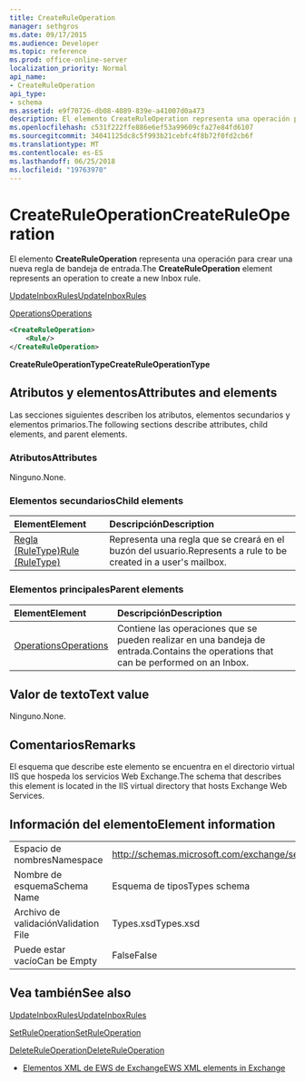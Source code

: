 ```yaml
---
title: CreateRuleOperation
manager: sethgros
ms.date: 09/17/2015
ms.audience: Developer
ms.topic: reference
ms.prod: office-online-server
localization_priority: Normal
api_name:
- CreateRuleOperation
api_type:
- schema
ms.assetid: e9f70726-db08-4089-839e-a41007d0a473
description: El elemento CreateRuleOperation representa una operación para crear una nueva regla de bandeja de entrada.
ms.openlocfilehash: c531f222ffe886e6ef53a99609cfa27e84fd6107
ms.sourcegitcommit: 34041125dc8c5f993b21cebfc4f8b72f0fd2cb6f
ms.translationtype: MT
ms.contentlocale: es-ES
ms.lasthandoff: 06/25/2018
ms.locfileid: "19763970"
---
```

# <a name="createruleoperation"></a><span data-ttu-id="d5d0c-103">CreateRuleOperation</span><span class="sxs-lookup"><span data-stu-id="d5d0c-103">CreateRuleOperation</span></span>

<span data-ttu-id="d5d0c-104">El elemento **CreateRuleOperation** representa una operación para crear una nueva regla de bandeja de entrada.</span><span class="sxs-lookup"><span data-stu-id="d5d0c-104">The **CreateRuleOperation** element represents an operation to create a new Inbox rule.</span></span> 
  
[<span data-ttu-id="d5d0c-105">UpdateInboxRules</span><span class="sxs-lookup"><span data-stu-id="d5d0c-105">UpdateInboxRules</span></span>](updateinboxrules.md)
  
[<span data-ttu-id="d5d0c-106">Operations</span><span class="sxs-lookup"><span data-stu-id="d5d0c-106">Operations</span></span>](operations.md)
  
```xml
<CreateRuleOperation>
    <Rule/>
</CreateRuleOperation>
```

 <span data-ttu-id="d5d0c-107">**CreateRuleOperationType**</span><span class="sxs-lookup"><span data-stu-id="d5d0c-107">**CreateRuleOperationType**</span></span>
## <a name="attributes-and-elements"></a><span data-ttu-id="d5d0c-108">Atributos y elementos</span><span class="sxs-lookup"><span data-stu-id="d5d0c-108">Attributes and elements</span></span>

<span data-ttu-id="d5d0c-109">Las secciones siguientes describen los atributos, elementos secundarios y elementos primarios.</span><span class="sxs-lookup"><span data-stu-id="d5d0c-109">The following sections describe attributes, child elements, and parent elements.</span></span>
  
### <a name="attributes"></a><span data-ttu-id="d5d0c-110">Atributos</span><span class="sxs-lookup"><span data-stu-id="d5d0c-110">Attributes</span></span>

<span data-ttu-id="d5d0c-111">Ninguno.</span><span class="sxs-lookup"><span data-stu-id="d5d0c-111">None.</span></span>
  
### <a name="child-elements"></a><span data-ttu-id="d5d0c-112">Elementos secundarios</span><span class="sxs-lookup"><span data-stu-id="d5d0c-112">Child elements</span></span>

|<span data-ttu-id="d5d0c-113">**Element**</span><span class="sxs-lookup"><span data-stu-id="d5d0c-113">**Element**</span></span>|<span data-ttu-id="d5d0c-114">**Descripción**</span><span class="sxs-lookup"><span data-stu-id="d5d0c-114">**Description**</span></span>|
|:-----|:-----|
|[<span data-ttu-id="d5d0c-115">Regla (RuleType)</span><span class="sxs-lookup"><span data-stu-id="d5d0c-115">Rule (RuleType)</span></span>](rule-ruletype.md) <br/> |<span data-ttu-id="d5d0c-116">Representa una regla que se creará en el buzón del usuario.</span><span class="sxs-lookup"><span data-stu-id="d5d0c-116">Represents a rule to be created in a user's mailbox.</span></span>  <br/> |
   
### <a name="parent-elements"></a><span data-ttu-id="d5d0c-117">Elementos principales</span><span class="sxs-lookup"><span data-stu-id="d5d0c-117">Parent elements</span></span>

|<span data-ttu-id="d5d0c-118">**Element**</span><span class="sxs-lookup"><span data-stu-id="d5d0c-118">**Element**</span></span>|<span data-ttu-id="d5d0c-119">**Descripción**</span><span class="sxs-lookup"><span data-stu-id="d5d0c-119">**Description**</span></span>|
|:-----|:-----|
|[<span data-ttu-id="d5d0c-120">Operations</span><span class="sxs-lookup"><span data-stu-id="d5d0c-120">Operations</span></span>](operations.md) <br/> |<span data-ttu-id="d5d0c-121">Contiene las operaciones que se pueden realizar en una bandeja de entrada.</span><span class="sxs-lookup"><span data-stu-id="d5d0c-121">Contains the operations that can be performed on an Inbox.</span></span>  <br/> |
   
## <a name="text-value"></a><span data-ttu-id="d5d0c-122">Valor de texto</span><span class="sxs-lookup"><span data-stu-id="d5d0c-122">Text value</span></span>

<span data-ttu-id="d5d0c-123">Ninguno.</span><span class="sxs-lookup"><span data-stu-id="d5d0c-123">None.</span></span>
  
## <a name="remarks"></a><span data-ttu-id="d5d0c-124">Comentarios</span><span class="sxs-lookup"><span data-stu-id="d5d0c-124">Remarks</span></span>

<span data-ttu-id="d5d0c-125">El esquema que describe este elemento se encuentra en el directorio virtual IIS que hospeda los servicios Web Exchange.</span><span class="sxs-lookup"><span data-stu-id="d5d0c-125">The schema that describes this element is located in the IIS virtual directory that hosts Exchange Web Services.</span></span>
  
## <a name="element-information"></a><span data-ttu-id="d5d0c-126">Información del elemento</span><span class="sxs-lookup"><span data-stu-id="d5d0c-126">Element information</span></span>

|||
|:-----|:-----|
|<span data-ttu-id="d5d0c-127">Espacio de nombres</span><span class="sxs-lookup"><span data-stu-id="d5d0c-127">Namespace</span></span>  <br/> |http://schemas.microsoft.com/exchange/services/2006/types  <br/> |
|<span data-ttu-id="d5d0c-128">Nombre de esquema</span><span class="sxs-lookup"><span data-stu-id="d5d0c-128">Schema Name</span></span>  <br/> |<span data-ttu-id="d5d0c-129">Esquema de tipos</span><span class="sxs-lookup"><span data-stu-id="d5d0c-129">Types schema</span></span>  <br/> |
|<span data-ttu-id="d5d0c-130">Archivo de validación</span><span class="sxs-lookup"><span data-stu-id="d5d0c-130">Validation File</span></span>  <br/> |<span data-ttu-id="d5d0c-131">Types.xsd</span><span class="sxs-lookup"><span data-stu-id="d5d0c-131">Types.xsd</span></span>  <br/> |
|<span data-ttu-id="d5d0c-132">Puede estar vacío</span><span class="sxs-lookup"><span data-stu-id="d5d0c-132">Can be Empty</span></span>  <br/> |<span data-ttu-id="d5d0c-133">False</span><span class="sxs-lookup"><span data-stu-id="d5d0c-133">False</span></span>  <br/> |
   
## <a name="see-also"></a><span data-ttu-id="d5d0c-134">Vea también</span><span class="sxs-lookup"><span data-stu-id="d5d0c-134">See also</span></span>



[<span data-ttu-id="d5d0c-135">UpdateInboxRules</span><span class="sxs-lookup"><span data-stu-id="d5d0c-135">UpdateInboxRules</span></span>](updateinboxrules.md)
  
[<span data-ttu-id="d5d0c-136">SetRuleOperation</span><span class="sxs-lookup"><span data-stu-id="d5d0c-136">SetRuleOperation</span></span>](setruleoperation.md)
  
[<span data-ttu-id="d5d0c-137">DeleteRuleOperation</span><span class="sxs-lookup"><span data-stu-id="d5d0c-137">DeleteRuleOperation</span></span>](deleteruleoperation.md)


- [<span data-ttu-id="d5d0c-138">Elementos XML de EWS de Exchange</span><span class="sxs-lookup"><span data-stu-id="d5d0c-138">EWS XML elements in Exchange</span></span>](ews-xml-elements-in-exchange.md)

